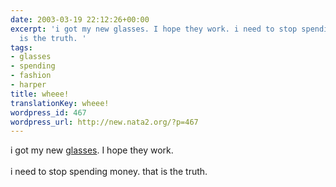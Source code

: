 ```yaml
---
date: 2003-03-19 22:12:26+00:00
excerpt: 'i got my new glasses. I hope they work. i need to stop spending money. that
  is the truth. '
tags:
- glasses
- spending
- fashion
- harper
title: wheee!
translationKey: wheee!
wordpress_id: 467
wordpress_url: http://new.nata2.org/?p=467
---
```


i got my new <a href="https://web.archive.org/web/20030814003134/http://www.nata2.info//?path=pictures%2Fharper%2Fme%2Fnew_glasses">glasses</a>. I hope they work. <br/><br/>i need to stop spending money. that is the truth.